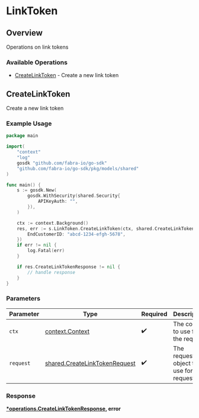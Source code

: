 # LinkToken

## Overview

Operations on link tokens

### Available Operations

* [CreateLinkToken](#createlinktoken) - Create a new link token

## CreateLinkToken

Create a new link token

### Example Usage

```go
package main

import(
	"context"
	"log"
	gosdk "github.com/fabra-io/go-sdk"
	"github.com/fabra-io/go-sdk/pkg/models/shared"
)

func main() {
    s := gosdk.New(
        gosdk.WithSecurity(shared.Security{
            APIKeyAuth: "",
        }),
    )

    ctx := context.Background()
    res, err := s.LinkToken.CreateLinkToken(ctx, shared.CreateLinkTokenRequest{
        EndCustomerID: "abcd-1234-efgh-5678",
    })
    if err != nil {
        log.Fatal(err)
    }

    if res.CreateLinkTokenResponse != nil {
        // handle response
    }
}
```

### Parameters

| Parameter                                                                      | Type                                                                           | Required                                                                       | Description                                                                    |
| ------------------------------------------------------------------------------ | ------------------------------------------------------------------------------ | ------------------------------------------------------------------------------ | ------------------------------------------------------------------------------ |
| `ctx`                                                                          | [context.Context](https://pkg.go.dev/context#Context)                          | :heavy_check_mark:                                                             | The context to use for the request.                                            |
| `request`                                                                      | [shared.CreateLinkTokenRequest](../../models/shared/createlinktokenrequest.md) | :heavy_check_mark:                                                             | The request object to use for the request.                                     |


### Response

**[*operations.CreateLinkTokenResponse](../../models/operations/createlinktokenresponse.md), error**

